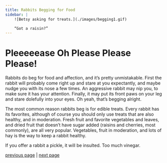 ```yaml
---
title: Rabbits Begging for Food
sidebar: |
    ![Betsy asking for treats.](./images/begging1.gif)

    “Got a raisin?”
---
```


# Pleeeeease Oh Please Please Please!

Rabbits do beg for food and affection, and it’s pretty unmistakable. First the rabbit will probably come right up and stare at you expectantly, and maybe nudge you with its nose a few times. An aggressive rabbit may nip you, to make sure it has your attention. Finally, it may put its front paws on your leg and stare dolefully into your eyes. Oh yeah, that’s begging alright.

The most common reason rabbits beg is for edible treats. Every rabbit has its favorites, although of course you should only use treats that are also healthy, and in moderation. Fresh fruit and favorite vegetables and leaves, and dried fruit that doesn’t have sugar added (raisins and cherries, most commonly), are all very popular. Vegetables, fruit in moderation, and lots of hay is the way to keep a rabbit healthy.

If you offer a rabbit a pickle, it will be insulted. Too much vinegar.

[previous page](./hmm-what-do-we-have-here.md "Hmm, What Do We Have Here?") \| [next page](./yippie-skippie.md "Yippie Skippie!")
